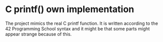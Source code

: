 # C printf() own implementation

The project mimics the real C printf function. It is written according to the 42 Programming School syntax and it might be that some parts might appear strange because of this.

